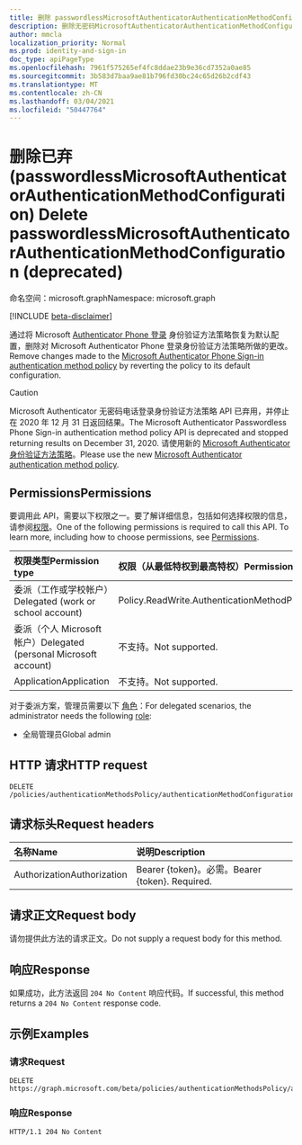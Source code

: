 ```yaml
---
title: 删除 passwordlessMicrosoftAuthenticatorAuthenticationMethodConfiguration
description: 删除无密码MicrosoftAuthenticatorAuthenticationMethodConfiguration 对象。
author: mmcla
localization_priority: Normal
ms.prod: identity-and-sign-in
doc_type: apiPageType
ms.openlocfilehash: 7961f575265ef4fc8ddae23b9e36cd7352a0ae85
ms.sourcegitcommit: 3b583d7baa9ae81b796fd30bc24c65d26b2cdf43
ms.translationtype: MT
ms.contentlocale: zh-CN
ms.lasthandoff: 03/04/2021
ms.locfileid: "50447764"
---
```

# <a name="delete-passwordlessmicrosoftauthenticatorauthenticationmethodconfiguration-deprecated"></a><span data-ttu-id="99260-103">删除已弃 (passwordlessMicrosoftAuthenticatorAuthenticationMethodConfiguration) </span><span class="sxs-lookup"><span data-stu-id="99260-103">Delete passwordlessMicrosoftAuthenticatorAuthenticationMethodConfiguration (deprecated)</span></span>
<span data-ttu-id="99260-104">命名空间：microsoft.graph</span><span class="sxs-lookup"><span data-stu-id="99260-104">Namespace: microsoft.graph</span></span>

[!INCLUDE [beta-disclaimer](../../includes/beta-disclaimer.md)]

<span data-ttu-id="99260-105">通过将 Microsoft [Authenticator Phone 登录](../resources/passwordlessmicrosoftauthenticatorauthenticationmethodconfiguration.md) 身份验证方法策略恢复为默认配置，删除对 Microsoft Authenticator Phone 登录身份验证方法策略所做的更改。</span><span class="sxs-lookup"><span data-stu-id="99260-105">Remove changes made to the [Microsoft Authenticator Phone Sign-in authentication method policy](../resources/passwordlessmicrosoftauthenticatorauthenticationmethodconfiguration.md) by reverting the policy to its default configuration.</span></span>

> [!CAUTION]
> <span data-ttu-id="99260-106">Microsoft Authenticator 无密码电话登录身份验证方法策略 API 已弃用，并停止在 2020 年 12 月 31 日返回结果。</span><span class="sxs-lookup"><span data-stu-id="99260-106">The Microsoft Authenticator Passwordless Phone Sign-in authentication method policy API is deprecated and stopped returning results on December 31, 2020.</span></span> <span data-ttu-id="99260-107">请使用新的 [Microsoft Authenticator 身份验证方法策略](../resources/microsoftAuthenticatorAuthenticationMethodConfiguration.md)。</span><span class="sxs-lookup"><span data-stu-id="99260-107">Please use the new [Microsoft Authenticator authentication method policy](../resources/microsoftAuthenticatorAuthenticationMethodConfiguration.md).</span></span>

## <a name="permissions"></a><span data-ttu-id="99260-108">Permissions</span><span class="sxs-lookup"><span data-stu-id="99260-108">Permissions</span></span>
<span data-ttu-id="99260-p102">要调用此 API，需要以下权限之一。要了解详细信息，包括如何选择权限的信息，请参阅[权限](/graph/permissions-reference)。</span><span class="sxs-lookup"><span data-stu-id="99260-p102">One of the following permissions is required to call this API. To learn more, including how to choose permissions, see [Permissions](/graph/permissions-reference).</span></span>

|<span data-ttu-id="99260-111">权限类型</span><span class="sxs-lookup"><span data-stu-id="99260-111">Permission type</span></span>|<span data-ttu-id="99260-112">权限（从最低特权到最高特权）</span><span class="sxs-lookup"><span data-stu-id="99260-112">Permissions (from least to most privileged)</span></span>|
|:---|:---|
|<span data-ttu-id="99260-113">委派（工作或学校帐户）</span><span class="sxs-lookup"><span data-stu-id="99260-113">Delegated (work or school account)</span></span>|<span data-ttu-id="99260-114">Policy.ReadWrite.AuthenticationMethod</span><span class="sxs-lookup"><span data-stu-id="99260-114">Policy.ReadWrite.AuthenticationMethod</span></span>|
|<span data-ttu-id="99260-115">委派（个人 Microsoft 帐户）</span><span class="sxs-lookup"><span data-stu-id="99260-115">Delegated (personal Microsoft account)</span></span>|<span data-ttu-id="99260-116">不支持。</span><span class="sxs-lookup"><span data-stu-id="99260-116">Not supported.</span></span>|
|<span data-ttu-id="99260-117">Application</span><span class="sxs-lookup"><span data-stu-id="99260-117">Application</span></span>|<span data-ttu-id="99260-118">不支持。</span><span class="sxs-lookup"><span data-stu-id="99260-118">Not supported.</span></span>|

<span data-ttu-id="99260-119">对于委派方案，管理员需要以下 [角色](/azure/active-directory/users-groups-roles/directory-assign-admin-roles#available-roles)：</span><span class="sxs-lookup"><span data-stu-id="99260-119">For delegated scenarios, the administrator needs the following [role](/azure/active-directory/users-groups-roles/directory-assign-admin-roles#available-roles):</span></span>

* <span data-ttu-id="99260-120">全局管理员</span><span class="sxs-lookup"><span data-stu-id="99260-120">Global admin</span></span>


## <a name="http-request"></a><span data-ttu-id="99260-121">HTTP 请求</span><span class="sxs-lookup"><span data-stu-id="99260-121">HTTP request</span></span>

<!-- {
  "blockType": "ignored"
}
-->
``` http
DELETE /policies/authenticationMethodsPolicy/authenticationMethodConfigurations/passwordlessMicrosoftAuthenticator
```

## <a name="request-headers"></a><span data-ttu-id="99260-122">请求标头</span><span class="sxs-lookup"><span data-stu-id="99260-122">Request headers</span></span>
|<span data-ttu-id="99260-123">名称</span><span class="sxs-lookup"><span data-stu-id="99260-123">Name</span></span>|<span data-ttu-id="99260-124">说明</span><span class="sxs-lookup"><span data-stu-id="99260-124">Description</span></span>|
|:---|:---|
|<span data-ttu-id="99260-125">Authorization</span><span class="sxs-lookup"><span data-stu-id="99260-125">Authorization</span></span>|<span data-ttu-id="99260-p103">Bearer {token}。必需。</span><span class="sxs-lookup"><span data-stu-id="99260-p103">Bearer {token}. Required.</span></span>|

## <a name="request-body"></a><span data-ttu-id="99260-128">请求正文</span><span class="sxs-lookup"><span data-stu-id="99260-128">Request body</span></span>
<span data-ttu-id="99260-129">请勿提供此方法的请求正文。</span><span class="sxs-lookup"><span data-stu-id="99260-129">Do not supply a request body for this method.</span></span>

## <a name="response"></a><span data-ttu-id="99260-130">响应</span><span class="sxs-lookup"><span data-stu-id="99260-130">Response</span></span>

<span data-ttu-id="99260-131">如果成功，此方法返回 `204 No Content` 响应代码。</span><span class="sxs-lookup"><span data-stu-id="99260-131">If successful, this method returns a `204 No Content` response code.</span></span>

## <a name="examples"></a><span data-ttu-id="99260-132">示例</span><span class="sxs-lookup"><span data-stu-id="99260-132">Examples</span></span>

### <a name="request"></a><span data-ttu-id="99260-133">请求</span><span class="sxs-lookup"><span data-stu-id="99260-133">Request</span></span>
<!-- {
  "blockType": "request",
  "name": "delete_passwordlessmicrosoftauthenticatorauthenticationmethodconfiguration"
}
-->
``` http
DELETE https://graph.microsoft.com/beta/policies/authenticationMethodsPolicy/authenticationMethodConfigurations/passwordlessMicrosoftAuthenticator
```


### <a name="response"></a><span data-ttu-id="99260-134">响应</span><span class="sxs-lookup"><span data-stu-id="99260-134">Response</span></span>

<!-- {
  "blockType": "response",
  "truncated": true
}
-->
``` http
HTTP/1.1 204 No Content
```

